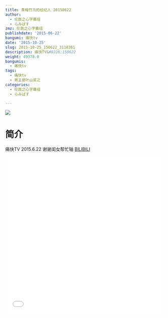```yaml
---
title: 青梅竹马的经纪人 20150622
author:
  - 伦敦之心字幕组
  - らみぱす
zmz: 伦敦之心字幕组
publishdate: '2015-06-22'
bangumi: 痛快tv
date: '2015-10-25'
slug: 2015-10-25_150622_3118381
description: 痛快TV&#8226;150622
weight: 49378.0
bangumis:
  - 痛快tv
tags:
  - 痛快tv
  - 男主是叶山奖之
categories:
  - 伦敦之心字幕组
  - らみぱす

---
```

![](https://i.imgur.com/1E7gKKU.png)
# 简介  
痛快TV 2015.6.22 谢谢闺女帮忙轴
  [BILIBILI](https://www.bilibili.com/video/av3118381/)

  <iframe src="//www.bilibili.com/html/html5player.html?cid=4903335&aid=3118381" width="100%" height="500" frameborder="0" allowfullscreen="allowfullscreen"></iframe>
